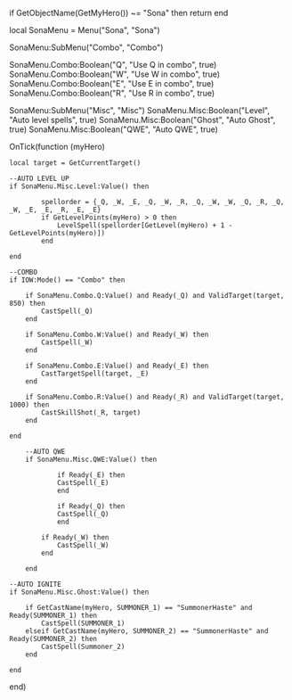 if GetObjectName(GetMyHero()) ~= "Sona" then return end

local SonaMenu = Menu("Sona", "Sona")

SonaMenu:SubMenu("Combo", "Combo")

SonaMenu.Combo:Boolean("Q", "Use Q in combo", true)
SonaMenu.Combo:Boolean("W", "Use W in combo", true)
SonaMenu.Combo:Boolean("E", "Use E in combo", true)
SonaMenu.Combo:Boolean("R", "Use R in combo", true)

SonaMenu:SubMenu("Misc", "Misc")
SonaMenu.Misc:Boolean("Level", "Auto level spells", true)
SonaMenu.Misc:Boolean("Ghost", "Auto Ghost", true)
SonaMenu.Misc:Boolean("QWE", "Auto QWE", true)

OnTick(function (myHero)

	local target = GetCurrentTarget()

	--AUTO LEVEL UP
	if SonaMenu.Misc.Level:Value() then

			spellorder = {_Q, _W, _E, _Q, _W, _R, _Q, _W, _W, _Q, _R, _Q, _W, _E, _E, _R, _E, _E}
			if GetLevelPoints(myHero) > 0 then
				LevelSpell(spellorder[GetLevel(myHero) + 1 - GetLevelPoints(myHero)])
			end

	end

	--COMBO
	if IOW:Mode() == "Combo" then

		if SonaMenu.Combo.Q:Value() and Ready(_Q) and ValidTarget(target, 850) then
			CastSpell(_Q)
		end

		if SonaMenu.Combo.W:Value() and Ready(_W) then
			CastSpell(_W)
		end

		if SonaMenu.Combo.E:Value() and Ready(_E) then
			CastTargetSpell(target, _E)
		end

		if SonaMenu.Combo.R:Value() and Ready(_R) and ValidTarget(target, 1000) then
			CastSkillShot(_R, target)
		end

	end

        --AUTO QWE
        if SonaMenu.Misc.QWE:Value() then        

                if Ready(_E) then
		        CastSpell(_E)
                end

                if Ready(_Q) then
	  	        CastSpell(_Q)
                end

	        if Ready(_W) then
		        CastSpell(_W)
	        end

        end

	--AUTO IGNITE
	if SonaMenu.Misc.Ghost:Value() then

		if GetCastName(myHero, SUMMONER_1) == "SummonerHaste" and Ready(SUMMONER_1) then
			CastSpell(SUMMONER_1)
		elseif GetCastName(myHero, SUMMONER_2) == "SummonerHaste" and Ready(SUMMONER_2) then
			CastSpell(Summoner_2)
		end

	end

end)
